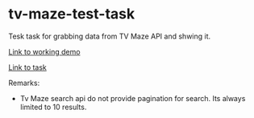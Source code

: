 # tv-maze-test-task
Tesk task for grabbing data from TV Maze API and shwing it.

[Link to working demo](https://yauheniybaihot.github.io/tv-maze-test-task/)

[Link to task](https://github.com/YauheniyBaihot/tv-maze-test-task/blob/master/Task.pdf)

Remarks: 
* Tv Maze search api do not provide pagination for search. Its always limited to 10 results.




